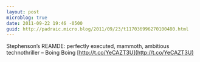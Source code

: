 ```yaml
---
layout: post
microblog: true
date: 2011-09-22 19:46 -0500
guid: http://padraic.micro.blog/2011/09/23/t117036996270100480.html
---
```

Stephenson’s REAMDE: perfectly executed, mammoth, ambitious technothriller – Boing Boing [http://t.co/YeCAZT3U](http://t.co/YeCAZT3U)
